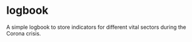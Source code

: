 # logbook
A simple logbook to store indicators for different vital sectors during the Corona crisis.
